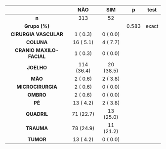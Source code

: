

|           &nbsp;           |    NÃO     |    SIM    |   p   |  test  |
|:--------------------------:|:----------:|:---------:|:-----:|:------:|
|           **n**            |    313     |    52     |       |        |
|       **Grupo (%)**        |            |           | 0.583 | exact  |
|   **CIRURGIA VASCULAR**    |  1 ( 0.3)  | 0 ( 0.0)  |       |        |
|         **COLUNA**         | 16 ( 5.1)  | 4 ( 7.7)  |       |        |
|  **CRANIO MAXILO-FACIAL**  |  1 ( 0.3)  | 0 ( 0.0)  |       |        |
|         **JOELHO**         | 114 (36.4) | 20 (38.5) |       |        |
|          **MÃO**           |  2 ( 0.6)  | 2 ( 3.8)  |       |        |
|     **MICROCIRURGIA**      |  2 ( 0.6)  | 0 ( 0.0)  |       |        |
|         **OMBRO**          |  2 ( 0.6)  | 0 ( 0.0)  |       |        |
|           **PÉ**           | 13 ( 4.2)  | 2 ( 3.8)  |       |        |
|        **QUADRIL**         | 71 (22.7)  | 13 (25.0) |       |        |
|         **TRAUMA**         | 78 (24.9)  | 11 (21.2) |       |        |
|         **TUMOR**          | 13 ( 4.2)  | 0 ( 0.0)  |       |        |

